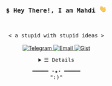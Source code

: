 ⁪<h3 align="center">
  <samp>$ Hey There!, I am <b>Mahdi</b> <img src="hi.gif" width="20"/>
  </samp>
</h3>
<br>
<p align="center">
    <samp>< a stupid with stupid ideas ></samp>
    <br>
    <br>
    <a href="https://violet_void.t.me/">
      <img alt="Telegram" src="https://img.shields.io/badge/Telegram-1da1f2.svg?logo=Telegram&logoColor=white&link=https://violet_void.t.me/"/>
    </a>
    <a href="mailto:">
      <img alt="Email" src="https://img.shields.io/badge/Email-c14438.svg?logo=Gmail&logoColor=white&link=mailto:"/>
    </a>
    <a href="https://gist.github.com/hctilg">
      <img alt="Gist" src="https://img.shields.io/badge/Gist-gray.svg?logo=git&logoColor=white&link=https://gist.github.com/hctilg"/>
    </a>
</p>
<details align="center">
    <summary> <samp>☰ Details</samp></summary>
    <p align="center">
        <br>
        <samp>< Just a Simple Programmer ></samp>
        <br>
        <br>
        <img alt="random-dev-quote" src="https://quotes-github-readme.vercel.app/api?type=horizontal&theme=tokyonight&layout=compact&area=true&hide_border=true&border_radius=15"/>
        <br>
        <br>
        <img alt="Skills" src="https://skillicons.dev/icons?i=raspberrypi,linux,cpp,regex,python,django,fastapi,js&perline=4"/>
        <br>
        <br>
        <img alt="GitHub Stats" src="https://github-readme-stats.vercel.app/api?username=mahdiahmadi87&show_icons=true&include_all_commits=true&theme=tokyonight&line_height=25&area=true&hide_border=true&border_radius=20&card_width=450&count_private=true"/>
        <br>
        <img alt="GitHub Langs" src="https://github-readme-stats.vercel.app/api/top-langs/?username=mahdiahmadi87&langs_count=20&exclude_repo=web-shell,pinterest-crawler&hide=Mako,css,html,SCSS,Batchfile,SVG&theme=tokyonight&layout=compact&area=true&hide_border=true&border_radius=15&count_private=true"/>
        <br>
        <br>
        <img alt="Counter Status" src="https://komarev.com/ghpvc/?username=mahdiahmadi87&color=684acf"/>
</details>
<samp>
    <p align="center">
    ═════ ⋆★⋆ ═════
    <br>
        ":)"
    </p>
</samp>
